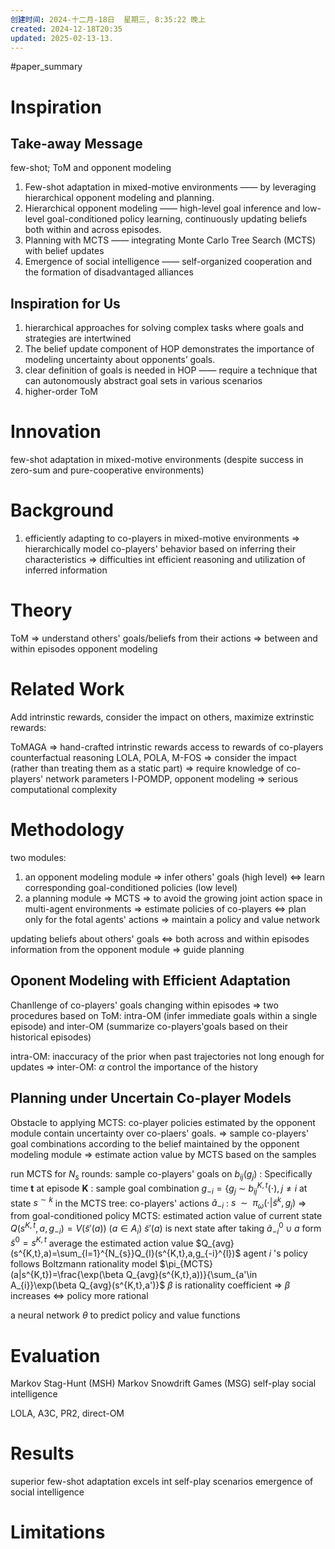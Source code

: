 ```yaml
---
创建时间: 2024-十二月-18日  星期三, 8:35:22 晚上
created: 2024-12-18T20:35
updated: 2025-02-13-13.
---
```

#paper_summary 

# Inspiration

## Take-away Message
few-shot; ToM and opponent modeling
1. Few-shot adaptation in mixed-motive environments —— by leveraging hierarchical opponent modeling and planning.
2. Hierarchical opponent modeling —— high-level goal inference and low-level goal-conditioned policy learning, continuously updating beliefs both within and across episodes.
3. Planning with MCTS —— integrating Monte Carlo Tree Search (MCTS) with belief updates
4. Emergence of social intelligence —— self-organized cooperation and the formation of disadvantaged alliances



## Inspiration for Us

1.  hierarchical approaches for solving complex tasks where goals and strategies are intertwined
2. The belief update component of HOP demonstrates the importance of modeling uncertainty about opponents’ goals.  
3. clear definition of goals is needed in HOP —— require a technique that can autonomously abstract goal sets in various scenarios
4. higher-order ToM

# Innovation
few-shot adaptation in mixed-motive environments (despite success in zero-sum and pure-cooperative environments)


# Background
1. efficiently adapting to co-players in mixed-motive environments $\Longrightarrow$ hierarchically model co-players' behavior based on inferring their characteristics $\Longrightarrow$ difficulties int efficient reasoning and utilization of inferred information


# Theory
ToM $\Longrightarrow$ understand others' goals/beliefs from their actions $\Longrightarrow$ between and within episodes
opponent modeling


# Related Work
Add intrinstic rewards, consider the impact on others, maximize extrinstic rewards:

ToMAGA $\Longrightarrow$ hand-crafted intrinstic rewards access to rewards of co-players
counterfactual reasoning
LOLA, POLA, M-FOS $\Longrightarrow$ consider the impact (rather than treating them as a static part) $\Longrightarrow$ require knowledge of co-players' network parameters
I-POMDP, opponent modeling $\Longrightarrow$ serious computational complexity

# Methodology
two modules:
1. an opponent modeling module $\Longrightarrow$ infer others' goals (high level) $\Longleftrightarrow$ learn corresponding goal-conditioned policies (low level)
2. a planning module $\Longrightarrow$ MCTS $\Longrightarrow$ to avoid the growing joint action space in multi-agent environments $\Longrightarrow$ estimate policies of co-players $\Longleftrightarrow$ plan only for the fotal agents' actions $\Longrightarrow$ maintain a policy and value network 

updating beliefs about others' goals  $\Longleftrightarrow$ both across and within episodes
information from the opponent module $\Longrightarrow$ guide planning

## Oponent Modeling with Efficient Adaptation
Chanllenge of co-players' goals changing within episodes $\Longrightarrow$ two procedures based on ToM: intra-OM (infer immediate goals within a single episode) and inter-OM (summarize co-players'goals based on their historical episodes)

intra-OM: inaccuracy of the prior when past trajectories not long enough for updates $\Longrightarrow$ inter-OM: $\alpha$ control the importance of the history

## Planning under Uncertain Co-player Models
Obstacle to applying MCTS: co-player policies estimated by the opponent module contain uncertainty over co-plaers' goals. $\Longrightarrow$ sample co-players' goal combinations according to the belief maintained by the opponent modeling module $\Longrightarrow$ estimate action value by MCTS based on the samples 


run MCTS for $N_{s}$ rounds:
	sample co-players' goals on $b_{ij}(g_{j})$ : Specifically
	time **t** at episode **K** :
		sample goal combination $g_{-i}={\{g_{j}\ {\sim}\ b_{ij}^{K,t}(\cdot),j\neq i}$ 
		at state $s^{ {\sim}k}$ in the MCTS tree: 
			co-players' actions $\tilde{a}_{-i}$ :  $s\enspace{\sim}\enspace \pi_{\omega}(\cdot|\tilde{s}^{k},g_{j})$  $\Longrightarrow$ from goal-conditioned policy
			MCTS: estimated action value of current state $Q(s^{K,t},a,g_{-i})=V(\tilde{s}'(a))\ (a\in A_{i})$
				$\tilde{s}'(a)$ is next state after taking $\tilde{a}^{0}_{-i}\cup a$ form $\tilde{s}^{0}=s^{K,t}$ 
			average the estimated action value $Q_{avg}(s^{K,t},a)=\sum_{l=1}^{N_{s}}Q_{l}(s^{K,t},a,g_{-i}^{l})$
			agent $i$ 's policy follows Boltzmann rationality model $\pi_{MCTS}(a|s^{K,t})=\frac{\exp(\beta Q_{avg}(s^{K,t},a))}{\sum_{a'\in A_{i}}\exp(\beta Q_{avg}(s^{K,t},a')}$
				$\beta$ is rationality coefficient $\Longrightarrow$ $\beta$ increases $\Longleftrightarrow$ policy more rational


a neural network $\theta$ to predict policy and value functions 
# Evaluation
Markov Stag-Hunt (MSH)
Markov Snowdrift Games (MSG) 
self-play
social intelligence 

LOLA, A3C, PR2, direct-OM
# Results
superior few-shot adaptation
excels int self-play scenarios
emergence of social intelligence


# Limitations



